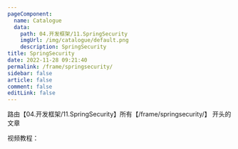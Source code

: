 ```yaml
---
pageComponent: 
  name: Catalogue
  data: 
    path: 04.开发框架/11.SpringSecurity
    imgUrl: /img/catalogue/default.png
    description: SpringSecurity
title: SpringSecurity
date: 2022-11-28 09:21:40
permalink: /frame/springsecurity/
sidebar: false
article: false
comment: false
editLink: false
---
```


路由【04.开发框架/11.SpringSecurity】所有【/frame/springsecurity/】 开头的文章

视频教程：
